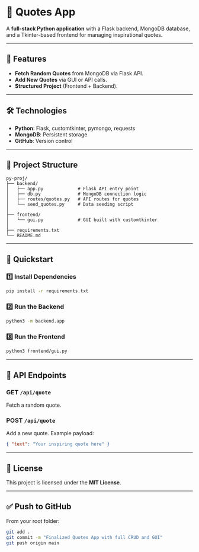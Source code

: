 # 🧠 Quotes App

A **full-stack Python application** with a Flask backend, MongoDB database, and a Tkinter-based frontend for managing inspirational quotes.

---

## 🌟 Features
- **Fetch Random Quotes** from MongoDB via Flask API.
- **Add New Quotes** via GUI or API calls.
- **Structured Project** (Frontend + Backend).

---

## 🛠️ Technologies
- **Python**: Flask, customtkinter, pymongo, requests
- **MongoDB**: Persistent storage
- **GitHub**: Version control

---

## 📁 Project Structure
```
py-proj/
├── backend/
│   ├── app.py             # Flask API entry point
│   ├── db.py              # MongoDB connection logic
│   ├── routes/quotes.py   # API routes for quotes
│   └── seed_quotes.py     # Data seeding script
│
├── frontend/
│   └── gui.py             # GUI built with customtkinter
│
├── requirements.txt
└── README.md
```

---

## 🚀 Quickstart

### 1️⃣ Install Dependencies
```bash
pip install -r requirements.txt
```

### 2️⃣ Run the Backend
```bash
python3 -m backend.app
```

### 3️⃣ Run the Frontend
```bash
python3 frontend/gui.py
```

---

## 📌 API Endpoints

### **GET** `/api/quote`
Fetch a random quote.

### **POST** `/api/quote`
Add a new quote. Example payload:
```json
{ "text": "Your inspiring quote here" }
```

---

## 📄 License
This project is licensed under the **MIT License**.

---

## ✅ Push to GitHub
From your root folder:
```bash
git add .
git commit -m "Finalized Quotes App with full CRUD and GUI"
git push origin main
